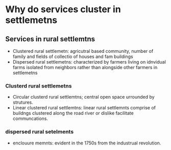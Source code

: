 # Why do services cluster in settlemetns

## Services in rural settlemtns

- Clustered rural settlemetn: agricutral based community, number of family and fields of collectio of houses and fam buildings
- Dispersed rural settlemetns: characterized by farmers living on idnvidual farms isolated from neighbors rather than alongside other farmers in settlemetns

### Clusterd rural settlemetns

- Circular clusterd rural settlemtns; central open space urrounded by strutures.
- Linear clustered rural settlemtns: linear rural settlemnts comprise of buildngs clustered along the road river or dislike facilitate communcations.

### dispersed rural setelments

- enclouure memnts: evident in the 1750s from the industrual revolution.

